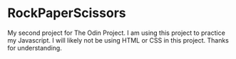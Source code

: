 # RockPaperScissors
My second project for The Odin Project. I am using this project to practice my Javascript. I will likely not be using HTML or CSS in this project. Thanks for understanding.
